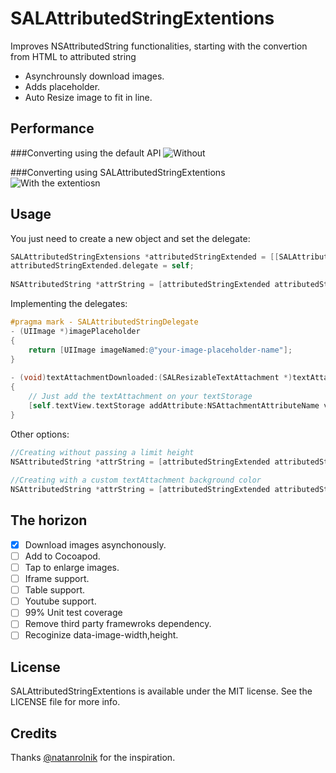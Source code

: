 SALAttributedStringExtentions
================================

Improves NSAttributedString functionalities, starting with the convertion from HTML to attributed string
* Asynchrounsly download images.
* Adds placeholder.
* Auto Resize image to fit in line. 

Performance
-----------

###Converting using the default API 
![Without](https://s3.amazonaws.com/opensourceprojects/regularsetup.gif "Regular setup")

###Converting using SALAttributedStringExtentions           
![With the extentiosn](https://s3.amazonaws.com/opensourceprojects/withextentions.gif "Regular setup")

## Usage

You just need to create a new object and set the delegate:

```objective-c
SALAttributedStringExtensions *attributedStringExtended = [[SALAttributedStringExtensions alloc] init];
attributedStringExtended.delegate = self;    
            
NSAttributedString *attrString = [attributedStringExtended attributedStringFromHTML:HTML limitingImageHeight:300];
 ```
Implementing the delegates:

```objective-c
#pragma mark - SALAttributedStringDelegate
- (UIImage *)imagePlaceholder
{
    return [UIImage imageNamed:@"your-image-placeholder-name"];
}
                      
- (void)textAttachmentDownloaded:(SALResizableTextAttachment *)textAttachment inRange:(NSRange)range
{
    // Just add the textAttachment on your textStorage
    [self.textView.textStorage addAttribute:NSAttachmentAttributeName value:textAttachment range:range];
}
```
Other options:

```objective-c
//Creating without passing a limit height
NSAttributedString *attrString = [attributedStringExtended attributedStringFromHTML:HTML];
                                
//Creating with a custom textAttachment background color
NSAttributedString *attrString = [attributedStringExtended attributedStringFromHTML:HTML withTextAttachmentBackgroundColor:[UIColor blackColor]];
```
                                
## The horizon
- [x] Download images asynchonously.
- [ ] Add to Cocoapod.
- [ ] Tap to enlarge images.
- [ ] Iframe support.
- [ ] Table support.
- [ ] Youtube support.
- [ ] 99% Unit test coverage
- [ ] Remove third party framewroks dependency.
- [ ] Recoginize data-image-width,height.
                                
## License 
SALAttributedStringExtentions is available under the MIT license. See the LICENSE file for more info.

## Credits
Thanks [@natanrolnik](https://github.com/natanrolnik) for the inspiration.
